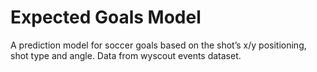 # Expected Goals Model
A prediction model for soccer goals based on the shot’s x/y positioning, shot type and angle. Data from wyscout events dataset.
